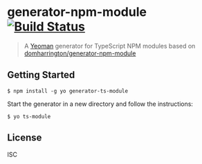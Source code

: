 # generator-npm-module [![Build Status](https://secure.travis-ci.org/eggers/generator-ts-module.png?branch=master)](https://travis-ci.org/eggers/generator-ts-module)

> A [Yeoman](http://yeoman.io) generator for TypeScript NPM modules based on [domharrington/generator-npm-module](http://github.com/domharrington/generator-npm-module)

## Getting Started

```
$ npm install -g yo generator-ts-module
```

Start the generator in a new directory and follow the instructions:

```
$ yo ts-module
```

## License

ISC
